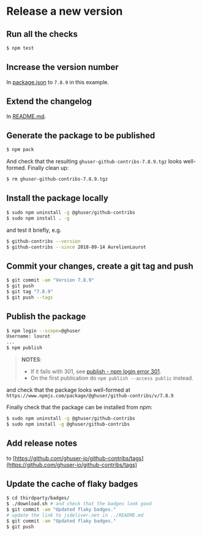# Release a new version

## Run all the checks

```bash
$ npm test
```

## Increase the version number

In [package.json](../package.json) to `7.8.9` in this example.

## Extend the changelog

In [README.md](../README.md#changelog).

## Generate the package to be published

```bash
$ npm pack
```

And check that the resulting `ghuser-github-contribs-7.8.9.tgz` looks well-formed. Finally clean up:

```bash
$ rm ghuser-github-contribs-7.8.9.tgz
```

## Install the package locally

```bash
$ sudo npm uninstall -g @ghuser/github-contribs
$ sudo npm install . -g
```

and test it briefly, e.g.

```bash
$ github-contribs --version
$ github-contribs --since 2018-09-14 AurelienLourot
```

## Commit your changes, create a git tag and push

```bash
$ git commit -am "Version 7.8.9"
$ git push
$ git tag "7.8.9"
$ git push --tags
```

## Publish the package

```bash
$ npm login --scope=@ghuser
Username: lourot
...
$ npm publish
```

> **NOTES**:
>
> * If it fails with 301, see
>   [publish - npm login error 301](https://stackoverflow.com/a/50580349/1855917).
> * On the first publication do `npm publish --access public` instead.

and check that the package looks well-formed at
`https://www.npmjs.com/package/@ghuser/github-contribs/v/7.8.9`

Finally check that the package can be installed from npm:

```bash
$ sudo npm uninstall -g @ghuser/github-contribs
$ sudo npm install -g @ghuser/github-contribs
```

## Add release notes

to [https://github.com/ghuser-io/github-contribs/tags](https://github.com/ghuser-io/github-contribs/tags)

## Update the cache of flaky badges

```bash
$ cd thirdparty/badges/
$ ./download.sh # and check that the badges look good
$ git commit -am "Updated flaky badges."
# update the link to jsdeliver.net in ../README.md
$ git commit -am "Updated flaky badges."
$ git push
```
